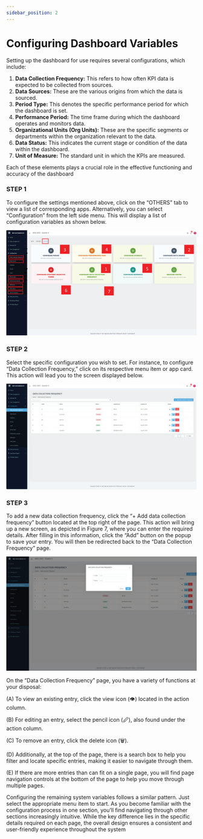 ```yaml
---
sidebar_position: 2
---
```


# Configuring Dashboard Variables

Setting up the dashboard for use requires several configurations, which include:

1. **Data Collection Frequency:** This refers to how often KPI data is expected to be collected from sources.
2. **Data Sources:** These are the various origins from which the data is sourced.
3. **Period Type:** This denotes the specific performance period for which the dashboard is set.
4. **Performance Period:** The time frame during which the dashboard operates and monitors data.
5. **Organizational Units (Org Units):** These are the specific segments or departments within the organization
relevant to the data.
6. **Data Status:** This indicates the current stage or condition of the data within the dashboard.
7. **Unit of Measure:** The standard unit in which the KPIs are measured.

Each of these elements plays a crucial role in the effective functioning and accuracy of the dashboard

### STEP 1

To configure the settings mentioned above, click on the “OTHERS” tab to view a list of corresponding apps. Alternatively, you can select “Configuration” from the left side menu. This will display a list of configuration variables as shown below.

![Configuration page](../../../static/img/dashboard-configuration-page.png)

### STEP 2

Select the specific configuration you wish to set. For instance, to configure “Data Collection Frequency,” click on its respective menu item or app card. This action will lead you to the screen displayed below.

![Data collection frequency page](../../../static/img/data-collection-frequency-page.png)

### STEP 3

To add a new data collection frequency, click the “+ Add data collection frequency” button located at the top right of the page. This action will bring up a new screen, as depicted in Figure 7, where you can enter the required details. After filling in this information, click the “Add” button on the popup to save your entry. You will then be redirected back to the “Data Collection Frequency” page.

![Dashboard Management Steps](../../../static/img/configuration-popup-screen.png)

On the “Data Collection Frequency” page, you have a variety of functions at your disposal:

  (A) To view an existing entry, click the view icon (👁️‍) located in the action column.
  
  (B) For editing an entry, select the pencil icon (🖉), also found under the action column.
  
  (C) To remove an entry, click the delete icon (🗑️).
  
  (D) Additionally, at the top of the page, there is a search box to help you filter and locate specific entries, making it easier to navigate through them.
  
  (E) If there are more entries than can fit on a single page, you will find page navigation controls at the bottom of the page to help you move through multiple pages.

Configuring the remaining system variables follows a similar pattern. Just select the appropriate menu item to start.
As you become familiar with the configuration process in one section, you’ll find navigating through other sections
increasingly intuitive. While the key difference lies in the specific details required on each page, the overall design
ensures a consistent and user-friendly experience throughout the system
